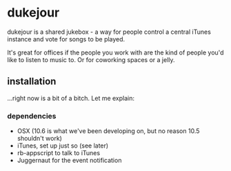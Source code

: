 # dukejour

dukejour is a shared jukebox - a way for people control a central iTunes instance and vote for songs to be played.

It's great for offices if the people you work with are the kind of people you'd like to listen to music to. Or for coworking spaces or a jelly.

## installation

...right now is a bit of a bitch. Let me explain:

### dependencies

- OSX (10.6 is what we've been developing on, but no reason 10.5 shouldn't work)
- iTunes, set up just so (see later)
- rb-appscript to talk to iTunes
- Juggernaut for the event notification

### 